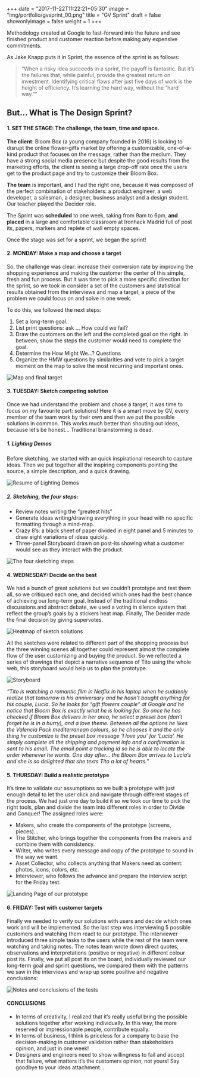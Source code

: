 +++
date = "2017-11-22T11:22:21+05:30"
image = "img/portfolio/gvsprint_00.png"
title = "GV Sprint"
draft = false
showonlyimage = false
weight = 1
+++

Methodology created at Google to fast-forward into the future and see finished product and customer reaction before making any expensive commitments.
<!--more-->

As Jake Knapp puts it in Sprint, the essence of the sprint is as follows:

> “When a risky idea succeeds in a sprint, the payoff is fantastic. But it’s the failures that, while painful, provide the greatest return on investment. Identifying critical flaws after just five days of work is the height of efficiency. It’s learning the hard way, without the “hard way.””

## But… What is The Design Sprint?

#### 1. SET THE STAGE: The challenge, the team, time and space.
**The client**: Bloom Box (a young company founded in 2016) is looking to disrupt the online flower-gifts market by offering a customizable, one-of-a-kind product that focuses on the message, rather than the medium. They have a strong social media presence but despite the good results from the marketing efforts, the client is seeing a large drop-off rate once the users get to the product page and try to customize their Bloom Box.

**The team** is important, and I had the right one, because it was composed of the perfect combination of stakeholders: a product engineer, a web developer, a salesman, a designer, business analyst and a design student. Our teacher played the Decider role.

The Sprint was **scheduled** to one week, taking from 9am to 6pm, **and placed** in a large and comfortable classroom at Ironhack Madrid full of post its, papers, markers and replete of wall empty spaces.

Once the stage was set for a sprint, we began the sprint!

#### 2. MONDAY: Make a map and choose a target
	
So, the challenge was clear: increase their conversion rate by improving the shopping experience and making the customer the center of this simple, fresh and fun process. 
But it was time to pick a more specific direction for the sprint, so we took in consider a set of the customers and statistical results obtained from the interviews and map a target, a piece of the problem we could focus on and solve in one week.

To do this, we followed the next steps:

1. Set a long-term goal.
2. List print questions: ask … How could we fail?
3. Draw the customers on the left and the completed goal on the right. In between, show the steps the customer would need to complete the goal.
4. Determine the How Might We…? Questions
5. Organize the HMW questions by similarities and vote to pick a target moment on the map to solve the most recurring and important ones.

![Map and final target][1]

#### 3. TUESDAY: Sketch competing solution

Once we had understand the problem and chose a target, it was time to focus on my favourite part: solutions! Here it is a smart move by GV, every member of the team work by their own and then we put the possible solutions in common. This works much better than shouting out ideas, because let’s be honest… Traditional brainstorming is dead.

##### 1. Lighting Demos

Before sketching, we started with an quick inspirational research to capture ideas. Then we put together all the inspiring components pointing the source, a simple description, and a quick drawing.

![Resume of Lighting Demos][2]

##### 2. Sketching, the four steps:

- Review notes writing the “greatest hits”
- Generate ideas writing/drawing everything in your head with no specific formatting through a mind-map.
- Crazy 8’s: a black sheet of paper divided in eight panel and 5 minutes to draw eight variations of ideas quickly.
- Three-panel Storyboard drawn on post-its showing what a customer would see as they interact with the product.

![The four sketching steps][3]

#### 4. WEDNESDAY: Decide on the best

We had a bunch of great solutions but we couldn’t prototype and test them all, so we critiqued each one, and decided which ones had the best chance of achieving our long-term goal. Instead of the traditional endless discussions and abstract debate, we used a voting in silence system that reflect the group’s goals by a stickers heat map. Finally, The Decider made the final decision by giving supervotes.

![Heatmap of sketch solutions][4]

All the sketches were related to different part of the shopping process but the three winning scenes all together could represent almost the complete flow of the user customizing and buying the product. So we reflected a series of drawings that depict a narrative sequence of Tito using the whole web, this storyboard would help us to plan the prototype.

![Storyboard][5]

*“Tito is watching a romantic film in Netflix in his laptop when he suddenly realize that tomorrow is his anniversary and he hasn’t bought anything for his couple, Lucía. So he looks for “gift flowers couple” at Google and he notice that Bloom Box is exactly what he is looking for. So once he has checked if Bloom Box delivers in her area, he select a preset box (don’t forget he is in a hurry), and a love theme. Between all the options he likes the Valencia Pack mediterranean colours, so he chooses it and the only thing he customize is the preset box message ‘I love you’ for ‘Lucía’. He simply complete all the shipping and payment info and a confirmation is sent to his email. The email point a tracking id so he is able to locate the order whenever he wants. One day after… the Bloom Box arrives to Lucía’s and she is so delighted that she texts Tito a lot of hearts.”*

#### 5. THURSDAY: Build a realistic prototype

It’s time to validate our assumptions so we built a prototype with just enough detail to let the user click and navigate through different stages of the process.
We had just one day to build it so we took our time to pick the right tools, plan and divide the team into different roles in order to Divide and Conquer!
The assigned roles were:
- Makers, who create the components of the prototype (screens, pieces)...
- The Stitcher, who brings together the components from the makers and combine them with consistency.
- Writer, who writes every message and copy of the prototype to sound in the way we want.
- Asset Collector, who collects anything that Makers need as content: photos, icons, colors, etc. 
- Interviewer, who follows the advance and prepare the interview script for the Friday test.

![Landing Page of our prototype][6]

#### 6. FRIDAY: Test with customer targets

Finally we needed to verify our solutions with users and decide which ones work and will be implemented. So the last step was interviewing 5 possible customers and watching them react to our prototype. The interviewer introduced three simple tasks to the users while the rest of the team were watching and taking notes. The notes team wrote down direct quotes, observations and interpretations (positive or negative) in different colour post its.
Finally, we put all post its on the board, individually reviewed our long-term goal and sprint questions, we compared them with the patterns we saw in the interviews and wrap up some positive and negative conclusions:

![Notes and conclusions of the tests][7]

#### CONCLUSIONS

- In terms of creativity, I realized that it’s really useful bring the possible solutions together after working individually. In this way, the more reserved or impressionable people, contribute equally.
- In terms of business, I think is priceless for a company to base the decision-making in customer validation rather than stakeholders opinion, and just in one week!
- Designers and engineers need to show willingness to fail and accept that failure, what matters it’s the customers opinion, not yours! Say goodbye to your ideas attachment...


[1]: /img/portfolio/gvsprint_01.gif
[2]: /img/portfolio/gvsprint_02.jpg
[3]: /img/portfolio/gvsprint_03.gif
[4]: /img/portfolio/gvsprint_04.jpg
[5]: /img/portfolio/gvsprint_05.jpg
[6]: /img/portfolio/gvsprint_06.jpeg
[7]: /img/portfolio/gvsprint_07.gif